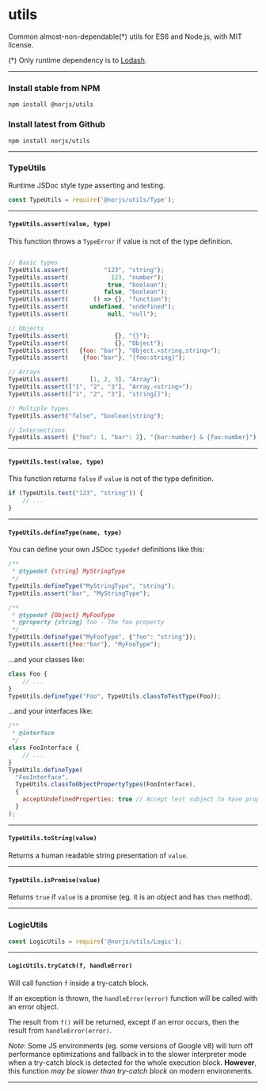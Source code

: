 # utils

Common almost-non-dependable(*) utils for ES6 and Node.js, with MIT license.

(*) Only runtime dependency is to [Lodash](https://lodash.com/).

----------------------------------------------------------------------------------------------------

### Install stable from NPM

`npm install @norjs/utils`

### Install latest from Github

`npm install norjs/utils`

----------------------------------------------------------------------------------------------------

### TypeUtils 

Runtime JSDoc style type asserting and testing.

```js
const TypeUtils = require('@norjs/utils/Type');
```

----------------------------------------------------------------------------------------------------

#### `TypeUtils.assert(value, type)`

This function throws a `TypeError` if value is not of the type definition.

```js

// Basic types
TypeUtils.assert(          "123", "string");
TypeUtils.assert(            123, "number");
TypeUtils.assert(           true, "boolean");
TypeUtils.assert(          false, "boolean");
TypeUtils.assert(       () => {}, "function");
TypeUtils.assert(      undefined, "undefined");
TypeUtils.assert(           null, "null");

// Objects
TypeUtils.assert(             {}, "{}");
TypeUtils.assert(             {}, "Object");
TypeUtils.assert(   {foo: "bar"}, "Object.<string,string>");
TypeUtils.assert(    {foo:"bar"}, "{foo:string}");

// Arrays
TypeUtils.assert(      [1, 2, 3], "Array");
TypeUtils.assert(["1", "2", "3"], "Array.<string>");
TypeUtils.assert(["1", "2", "3"], "string[]");

// Multiple types
TypeUtils.assert("false", "boolean|string");

// Intersections
TypeUtils.assert( {"foo": 1, "bar": 2}, "{bar:number} & {foo:number}");

```

----------------------------------------------------------------------------------------------------

#### `TypeUtils.test(value, type)`

This function returns `false` if `value` is not of the type definition.

```js
if (TypeUtils.test("123", "string")) {
    // ...
}
```

----------------------------------------------------------------------------------------------------

#### `TypeUtils.defineType(name, type)`

You can define your own JSDoc `typedef` definitions like this:

```js
/** 
 * @typedef {string} MyStringType
 */
TypeUtils.defineType("MyStringType", "string");
TypeUtils.assert("bar", "MyStringType");

/** 
 * @typedef {Object} MyFooType
 * @property {string} foo - The foo property
 */
TypeUtils.defineType("MyFooType", {"foo": "string"});
TypeUtils.assert({foo:"bar"}, "MyFooType");
```

...and your classes like:

```js
class Foo { 
    // ...
}
TypeUtils.defineType("Foo", TypeUtils.classToTestType(Foo));
```

...and your interfaces like: 

```js
/**
 * @interface
 */
class FooInterface {
    // ...    
}
TypeUtils.defineType(
  "FooInterface", 
  TypeUtils.classToObjectPropertyTypes(FooInterface),
  {
    acceptUndefinedProperties: true // Accept test subject to have properties not defined in FooInterface
  }
);
```

----------------------------------------------------------------------------------------------------

#### `TypeUtils.toString(value)`

Returns a human readable string presentation of `value`.

----------------------------------------------------------------------------------------------------

#### `TypeUtils.isPromise(value)`

Returns `true` if `value` is a promise (eg. it is an object and has `then` method).

----------------------------------------------------------------------------------------------------

### LogicUtils 

```js
const LogicUtils = require('@norjs/utils/Logic');
```

----------------------------------------------------------------------------------------------------

#### `LogicUtils.tryCatch(f, handleError)`

Will call function `f` inside a try-catch block.

If an exception is thrown, the `handleError(error)` function will be called with an error object.

The result from `f()` will be returned, except if an error occurs, then the result from `handleError(error)`.

*Note:* Some JS environments (eg. some versions of Google v8) will turn off performance optimizations 
and fallback in to the slower interpreter mode when a try-catch block is detected for the whole 
execution block. **However**, this function *may be slower than try-catch block* on modern environments. 

----------------------------------------------------------------------------------------------------

